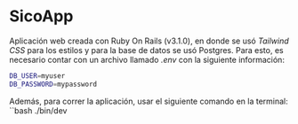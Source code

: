 # SicoApp
Aplicación web creada con Ruby On Rails (v3.1.0), en donde se usó *Tailwind CSS* para los estilos y para la base de datos se usó Postgres. Para esto, es necesario contar con un archivo llamado *.env* con la siguiente información:

```bash
DB_USER=myuser
DB_PASSWORD=mypassword
```

Además, para correr la aplicación, usar el siguiente comando en la terminal:
``bash
./bin/dev 
```